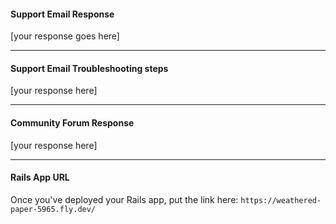 #### Support Email Response

[your response goes here]

---

#### Support Email Troubleshooting steps

[your response here]

---

#### Community Forum Response

[your response here]

---

#### Rails App URL

Once you've deployed your Rails app, put the link here: `https://weathered-paper-5965.fly.dev/`
